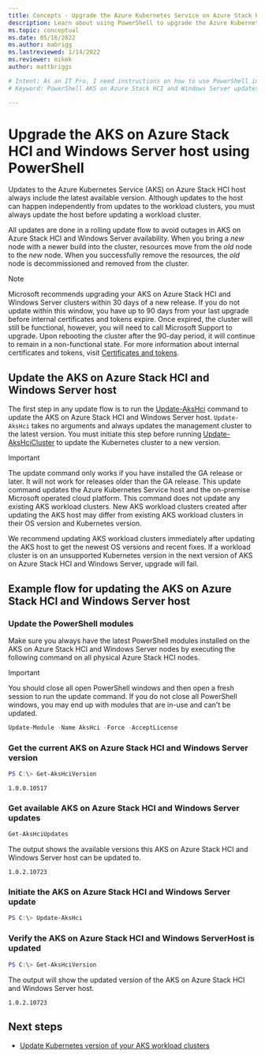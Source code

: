 ```yaml
---
title: Concepts - Upgrade the Azure Kubernetes Service on Azure Stack HCI host using PowerShell
description: Learn about using PowerShell to upgrade the Azure Kubernetes Service on Azure Stack HCI host.
ms.topic: conceptual
ms.date: 05/16/2022
ms.author: mabrigg 
ms.lastreviewed: 1/14/2022
ms.reviewer: mikek
author: mattbriggs

# Intent: As an IT Pro, I need instructions on how to use PowerShell in order to upgrade my AKS on Azure Stack HCI and Windows Server host.
# Keyword: PowerShell AKS on Azure Stack HCI and Windows Server updates

---
```


# Upgrade the AKS on Azure Stack HCI and Windows Server host using PowerShell

Updates to the Azure Kubernetes Service (AKS) on Azure Stack HCI host always include the latest available version. Although updates to the host can happen independently from updates to the workload clusters, you must always update the host before updating a workload cluster.

All updates are done in a rolling update flow to avoid outages in AKS on Azure Stack HCI and Windows Server availability. When you bring a _new_ node with a newer build into the cluster, resources move from the _old_ node to the _new_ node. When you successfully remove the resources, the _old_ node is decommissioned and removed from the cluster.

> [!Note]  
> Microsoft recommends upgrading your AKS on Azure Stack HCI and Windows Server clusters within 30 days of a new release. If you do not update within this window, you have up to 90 days from your last upgrade before internal certificates and tokens expire. Once expired, the cluster will still be functional, however, you will need to call Microsoft Support to upgrade. Upon rebooting the cluster after the 90-day period, it will continue to remain in a non-functional state. For more information about internal certificates and tokens, visit  [Certificates and tokens](certificates-and-tokens.md).

## Update the AKS on Azure Stack HCI and Windows Server host

The first step in any update flow is to run the [Update-AksHci](./reference/ps/update-akshci.md) command to update the AKS on Azure Stack HCI and Windows Server host. `Update-AksHci` takes no arguments and always updates the management cluster to the latest version. You must initiate this step before running [Update-AksHciCluster](./reference/ps/update-akshcicluster.md) to update the Kubernetes cluster to a new version.

> [!Important]
> The update command only works if you have installed the GA release or later. It will not work for releases older than the GA release. This update command updates the Azure Kubernetes Service host and the on-premise Microsoft operated cloud platform. This command does not update any existing AKS workload clusters. New AKS workload clusters created after updating the AKS host may differ from existing AKS workload clusters in their OS version and Kubernetes version.

We recommend updating AKS workload clusters immediately after updating the AKS host to get the newest OS versions and recent fixes. If a workload cluster is on an unsupported Kubernetes version in the next version of AKS on Azure Stack HCI and Windows Server, upgrade will fail.

## Example flow for updating the AKS on Azure Stack HCI and Windows Server host

### Update the PowerShell modules

Make sure you always have the latest PowerShell modules installed on the AKS on Azure Stack HCI and Windows Server nodes by executing the following command on all physical Azure Stack HCI nodes. 

> [!Important]
> You should close all open PowerShell windows and then open a fresh session to run the update command. If you do not close all PowerShell windows, you may end up with modules that are in-use and can't be updated.

```powershell
Update-Module -Name AksHci -Force -AcceptLicense
```

### Get the current AKS on Azure Stack HCI and Windows Server version

```powershell
PS C:\> Get-AksHciVersion                    
```

```output
1.0.0.10517
```

### Get available AKS on Azure Stack HCI and Windows Server updates

```powershell
Get-AksHciUpdates
```

The output shows the available versions this AKS on Azure Stack HCI and Windows Server host can be updated to.

```output
1.0.2.10723
```

### Initiate the AKS on Azure Stack HCI and Windows Server update

```powershell
PS C:\> Update-AksHci
```

### Verify the AKS on Azure Stack HCI and Windows ServerHost is updated

```powershell
PS C:\> Get-AksHciVersion
```

The output will show the updated version of the AKS on Azure Stack HCI and Windows Server host.

```output
1.0.2.10723
```

## Next steps

- [Update Kubernetes version of your AKS workload clusters](upgrade.md)



<!-- LINKS - external -->


<!-- LINKS - internal -->
